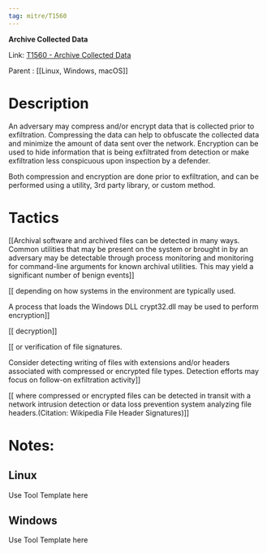```yaml
---
tag: mitre/T1560
---
```


**Archive Collected Data**

Link: [T1560 - Archive Collected Data](https://attack.mitre.org/techniques/T1560)

Parent : [[Linux, Windows, macOS]]


# Description

An adversary may compress and/or encrypt data that is collected prior to exfiltration. Compressing the data can help to obfuscate the collected data and minimize the amount of data sent over the network. Encryption can be used to hide information that is being exfiltrated from detection or make exfiltration less conspicuous upon inspection by a defender.

Both compression and encryption are done prior to exfiltration, and can be performed using a utility, 3rd party library, or custom method.

# Tactics


[[Archival software and archived files can be detected in many ways. Common utilities that may be present on the system or brought in by an adversary may be detectable through process monitoring and monitoring for command-line arguments for known archival utilities. This may yield a significant number of benign events]]

[[ depending on how systems in the environment are typically used.

A process that loads the Windows DLL crypt32.dll may be used to perform encryption]]

[[ decryption]]

[[ or verification of file signatures.

Consider detecting writing of files with extensions and/or headers associated with compressed or encrypted file types. Detection efforts may focus on follow-on exfiltration activity]]

[[ where compressed or encrypted files can be detected in transit with a network intrusion detection or data loss prevention system analyzing file headers.(Citation: Wikipedia File Header Signatures)]]


# Notes:

## Linux

Use Tool Template here

## Windows

Use Tool Template here